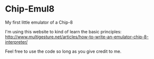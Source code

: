 # Chip-Emul8
My first little emulator of a Chip-8

I'm using this website to kind of learn the basic principles: http://www.multigesture.net/articles/how-to-write-an-emulator-chip-8-interpreter/

Feel free to use the code so long as you give credit to me.
